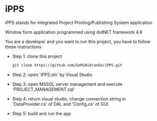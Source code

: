 # iPPS 
iPPS stands for integrated Project Printing/Publishing System application

Window form application programmed using dotNET framework 4.8

You are a developer and you want to run this project, you have to follow these instructions

* Step 1: clone this project
	```bash
	git clone https://github.com/GeMiNiOranGe/iPPS.git
	```
* Step 2: open 'iPPS.sln' by Visual Studio

* Step 3: open MSSQL server management and execute 'PROJECT_MANAGEMENT.sql'

* Step 4: return visual studio, change connection string in 'DataProvider.cs' of DAL and 'Config.cs' of GUI

* Step 5: build and run the app
